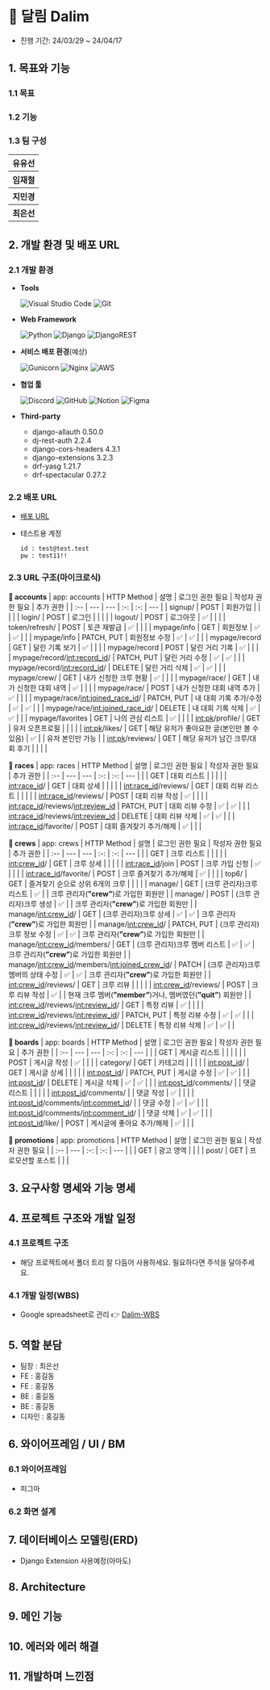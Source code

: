 # 🏃 달림 Dalim
- 진행 기간: 24/03/29 ~ 24/04/17
## 1. 목표와 기능

### 1.1 목표

### 1.2 기능

### 1.3 팀 구성

<table>
<tr>
<th>유유선</th>
</tr>
<tr>
<th>임재철</th>
</tr>
<tr>
<th>지민경</th>
</tr>
<tr>
<th>최은선</th>
</tr>
</table>

## 2. 개발 환경 및 배포 URL

### 2.1 개발 환경

- **Tools**

    ![Visual Studio Code](https://img.shields.io/badge/Visual%20Studio%20Code-0078d7.svg?style=for-the-badge&logo=visual-studio-code&logoColor=white) ![Git](https://img.shields.io/badge/git-%23F05033.svg?style=for-the-badge&logo=git&logoColor=white)

- **Web Framework**

    ![Python](https://img.shields.io/badge/python-3670A0?style=for-the-badge&logo=python&logoColor=ffdd54) ![Django](https://img.shields.io/badge/django-%23092E20.svg?style=for-the-badge&logo=django&logoColor=white) ![DjangoREST](https://img.shields.io/badge/DJANGO-RESTframework-ff1709?style=for-the-badge&logo=django&logoColor=white&color=ff1709&labelColor=gray)

- **서비스 배포 환경**(예상)

    ![Gunicorn](https://img.shields.io/badge/gunicorn-%298729.svg?style=for-the-badge&logo=gunicorn&logoColor=white) ![Nginx](https://img.shields.io/badge/nginx-%23009639.svg?style=for-the-badge&logo=nginx&logoColor=white) ![AWS](https://img.shields.io/badge/AWS-%23FF9900.svg?style=for-the-badge&logo=amazon-aws&logoColor=white)
- **협업 툴**

    ![Discord](https://img.shields.io/badge/Discord-%235865F2.svg?style=for-the-badge&logo=discord&logoColor=white) ![GitHub](https://img.shields.io/badge/github-%23121011.svg?style=for-the-badge&logo=github&logoColor=white) ![Notion](https://img.shields.io/badge/Notion-%23000000.svg?style=for-the-badge&logo=notion&logoColor=white) ![Figma](https://img.shields.io/badge/figma-%23F24E1E.svg?style=for-the-badge&logo=figma&logoColor=white)

- **Third-party**
    - django-allauth 0.50.0
    - dj-rest-auth 2.2.4
    - django-cors-headers 4.3.1
    - django-extensions 3.2.3
    - drf-yasg 1.21.7
    - drf-spectacular 0.27.2

### 2.2 배포 URL

- [배포 URL](https://github.com/orm-final-101/dalim_api)
- 테스트용 계정
    
    ```
    id : test@test.test
    pw : test11!!
    ```
    

### 2.3 URL 구조(마이크로식)

**💠 accounts**
| app: accounts | HTTP Method | 설명 | 로그인 권한 필요 | 작성자 권한 필요 | 추가 권한 |
| :-- | --- | --- | :-: | :-: | --- |
| signup/ | POST | 회원가입 |  |  |  |
| login/ | POST | 로그인 |  |  |  |
| logout/ | POST | 로그아웃 | ✅ |  |  |
| token/refresh/ | POST | 토큰 재발급 | ✅ |  |  |
| mypage/info | GET | 회원정보 | ✅ | ✅ |  |
| mypage/info | PATCH, PUT | 회원정보 수정 | ✅ | ✅ |  |
| mypage/record | GET | 달린 기록 보기 | ✅ |  |  |
| mypage/record | POST | 달린 거리 기록 | ✅ |  |  |
| mypage/record/<int:record_id>/ | PATCH, PUT | 달린 거리 수정 | ✅ | ✅ |  |
| mypage/record/<int:record_id>/ | DELETE | 달린 거리 삭제 | ✅ | ✅ |  |
| mypage/crew/ | GET | 내가 신청한 크루 현황 | ✅ |  |  |
| mypage/race/ | GET | 내가 신청한 대회 내역 | ✅ |  |  |
| mypage/race/ | POST | 내가 신청한 대회 내역 추가 | ✅ |  |  |
| mypage/race/<int:joined_race_id>/ | PATCH, PUT | 내 대회 기록 추가/수정 | ✅ | ✅ |  |
| mypage/race/<int:joined_race_id>/ | DELETE | 내 대회 기록 삭제 | ✅ | ✅ |  |
| mypage/favorites | GET | 나의 관심 리스트 | ✅ |  |  |
| <int:pk>/profile/ | GET | 유저 오픈프로필 |  |  |  |
| <int:pk>/likes/ | GET | 해당 유저가 좋아요한 글(본인만 볼 수 있음) | ✅ |  | 유저 본인만 가능 |
| <int:pk>/reviews/ | GET | 해당 유저가 남긴 크루/대회 후기 |  |  |  |

**💠 races**
| app: races | HTTP Method | 설명 | 로그인 권한 필요 | 작성자 권한 필요 | 추가 권한 |
| :-- | --- | --- | :-: | :-: | --- |
|  | GET | 대회 리스트 |  |  |  |
| <int:race_id>/ | GET | 대회 상세 |  |  |  |
| <int:race_id>/reviews/ | GET | 대회 리뷰 리스트 |  |  |  |
| <int:race_id>/reviews/ | POST | 대회 리뷰 작성 | ✅ |  |  |
| <int:race_id>/reviews/<int:review_id> | PATCH, PUT | 대회 리뷰 수정 | ✅ | ✅ |  |
| <int:race_id>/reviews/<int:review_id> | DELETE | 대회 리뷰 삭제 | ✅ | ✅ |  |
| <int:race_id>/favorite/ | POST | 대회 즐겨찾기 추가/해제 | ✅ |  |  |

**💠 crews**
| app: crews | HTTP Method | 설명 | 로그인 권한 필요 | 작성자 권한 필요 | 추가 권한 |
| :-- | --- | --- | :-: | :-: | --- |
|  | GET | 크루 리스트 |  |  |  |
| <int:crew_id>/ | GET | 크루 상세 |  |  |  |
| <int:race_id>/join | POST | 크루 가입 신청 | ✅ |  |  |
| <int:race_id>/favorite/ | POST | 크루 즐겨찾기 추가/해제 | ✅ |  |  |
| top6/ | GET | 즐겨찾기 순으로 상위 6개의 크루 |  |  |  |
| manage/ | GET | (크루 관리자)크루 리스트 | ✅ |  | 크루 관리자(**”crew”**)로 가입한 회원만 |
| manage/ | POST | (크루 관리자)크루 생성 | ✅ |  | 크루 관리자(**”crew”**)로 가입한 회원만 |
| manage/<int:crew_id>/ | GET | (크루 관리자)크루 상세 | ✅ | ✅ | 크루 관리자(**”crew”**)로 가입한 회원만 |
| manage/<int:crew_id>/ | PATCH, PUT | (크루 관리자)크루 정보 수정 | ✅ | ✅ | 크루 관리자(**”crew”**)로 가입한 회원만 |
| manage/<int:crew_id>/members/ | GET | (크루 관리자)크루 멤버 리스트 | ✅ | ✅ | 크루 관리자(**”crew”**)로 가입한 회원만 |
| manage/<int:crew_id>/members/<int:joined_crew_id>/ | PATCH | (크루 관리자)크루 멤버의 상태 수정 | ✅ | ✅ | 크루 관리자(**”crew”**)로 가입한 회원만 |
| <int:crew_id>/reviews/ | GET | 크루 리뷰 |  |  |  |
| <int:crew_id>/reviews/ | POST | 크루 리뷰 작성 | ✅ |  | 현재 크루 멤버(**”member”**)거나, 멤버였던(**”quit”**) 회원만 |
| <int:crew_id>/reviews/<int:review_id>/ | GET | 특정 리뷰 | ✅ |  |  |
| <int:crew_id>/reviews/<int:review_id>/ | PATCH, PUT | 특정 리뷰 수정 | ✅ | ✅ |  |
| <int:crew_id>/reviews/<int:review_id>/ | DELETE | 특정 리뷰 삭제 | ✅ | ✅ |  |

**💠 boards**
| app: boards | HTTP Method | 설명 | 로그인 권한 필요 | 작성자 권한 필요 | 추가 권한 |
| :-- | --- | --- | :-: | :-: | --- |
|  | GET | 게시글 리스트 |  |  |  |
|  | POST | 게시글 작성 | ✅ |  |  |
| category/ | GET | 카테고리 |  |  |  |
| <int:post_id>/ | GET | 게시글 상세 |  |  |  |
| <int:post_id>/ | PATCH, PUT | 게시글 수정 | ✅ | ✅ |  |
| <int:post_id>/ | DELETE | 게시글 삭제 | ✅ | ✅ |  |
| <int:post_id>/comments/ |  | 댓글 리스트 |  |  |  |
| <int:post_id>/comments/ |  | 댓글 작성 | ✅ |  |  |
| <int:post_id>/comments/<int:commet_id>/ |  | 댓글 수정 | ✅ | ✅ |  |
| <int:post_id>/comments/<int:comment_id>/ |  | 댓글 삭제 | ✅ | ✅ |  |
| <int:post_id>/like/ | POST | 게시글에 좋아요 추가/해제 | ✅ |  |  |

**💠 promotions**
| app: promotions | HTTP Method | 설명 | 로그인 권한 필요 | 작성자 권한 필요 |
| :-- | --- | :-: | :-: | --- |
|  | GET | 광고 영역 |  |  |
| post/ | GET | 프로모션할 포스트 |  |  |

## 3. 요구사항 명세와 기능 명세

## 4. 프로젝트 구조와 개발 일정

### 4.1 프로젝트 구조

- 해당 프로젝트에서 폴더 트리 잘 다듬어 사용하세요. 필요하다면 주석을 달아주세요.

### 4.1 개발 일정(WBS)

- Google spreadsheet로 관리 👉
[Dalim-WBS](https://docs.google.com/spreadsheets/d/1reCekeUWcgPSnhlVgcOmrSEXiSXDZB-qdogkP0DkCxk/edit?usp=sharing)

## 5. 역할 분담

- 팀장 : 최은선
- FE : 홍길동
- FE : 홍길동
- BE : 홍길동
- BE : 홍길동
- 디자인 : 홍길동

## 6. 와이어프레임 / UI / BM

### 6.1 와이어프레임

- 피그마

### 6.2 화면 설계

## 7. 데이터베이스 모델링(ERD)

- Django Extension 사용예정(아마도)

## 8. Architecture

## 9. 메인 기능

## 10. 에러와 에러 해결

## 11. 개발하며 느낀점

